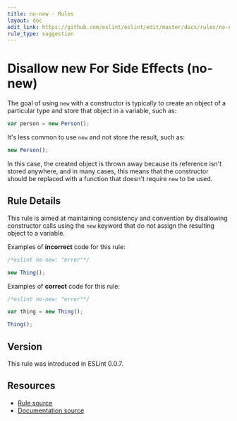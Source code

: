 ```yaml
---
title: no-new - Rules
layout: doc
edit_link: https://github.com/eslint/eslint/edit/master/docs/rules/no-new.md
rule_type: suggestion
---
```

<!-- Note: No pull requests accepted for this file. See README.md in the root directory for details. -->

# Disallow new For Side Effects (no-new)

The goal of using `new` with a constructor is typically to create an object of a particular type and store that object in a variable, such as:

```js
var person = new Person();
```

It's less common to use `new` and not store the result, such as:

```js
new Person();
```

In this case, the created object is thrown away because its reference isn't stored anywhere, and in many cases, this means that the constructor should be replaced with a function that doesn't require `new` to be used.

## Rule Details

This rule is aimed at maintaining consistency and convention by disallowing constructor calls using the `new` keyword that do not assign the resulting object to a variable.

Examples of **incorrect** code for this rule:

```js
/*eslint no-new: "error"*/

new Thing();
```

Examples of **correct** code for this rule:

```js
/*eslint no-new: "error"*/

var thing = new Thing();

Thing();
```

## Version

This rule was introduced in ESLint 0.0.7.

## Resources

* [Rule source](https://github.com/eslint/eslint/tree/master/lib/rules/no-new.js)
* [Documentation source](https://github.com/eslint/eslint/tree/master/docs/rules/no-new.md)
